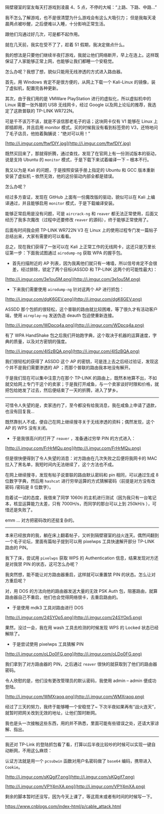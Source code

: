 隔壁寝室的室友每天打游戏到凌晨 4、5 点，不停的大喊：“上路、下路、中路...”

我不怎么了解游戏，也不是很清楚为什么游戏会有这么大吸引力； 但是我每天凌晨两点被吵醒，之后便难以入睡，十分影响正常生活。

跟他们沟通过好几次，可是都不起作用。

就在几天前，我实在受不了了，趁着 51 假期，我决定做点什么。

我的想法是只要他们继续半夜打游戏，我就让他们网络断开，早上在连上。这样既保证了人家能够正常上网，也能够让我们都睡一个安稳觉。

怎么办呢？我想了想，貌似只能用无线渗透的方式进入路由器。

首先，用 Windows 肯定不是很方便的，从网上下载一个 Kali-Linux 的镜像，装了虚拟机，配置完各种更新。

其次，由于我们用的是 VMWare PlayStation 进行的虚拟化，所以虚拟机中的 Linux 需要一张外接的 USB 无线网卡，经过 Google 以及网上论坛的推荐，我选定了这款普联的 TP-LINK WR722N。

可是千不该万不该，就是不该信那老毛子的话；这块网卡仅有 V1 能够在 Linux 上即插即用，并且启用 monitor 模式。买的时候我没有看到标签旁的 V3，还特地问了毛子店员，他拍着胸脯说：“绝对可以用！”

[http://i.imgur.com/ftwfDIY.jpg](http://i.imgur.com/ftwfDIY.jpg)

既然买回来了，那就得折腾，通过查找，发现了在官网上有一份测试版本的驱动，说是支持 Ubuntu 的 `monitor` 模式，于是下载下来试着编译一下 – 根本不行。

我又以为是 Kali 的问题，于是按照安装手册上指定的 Ubuntu 和 GCC 版本重新安装了虚拟机 – 依然无效，他的这份驱动内部全都是错误。

怎么办呢？

经过多方查证，发现在 GitHub 上面有一份魔改版的驱动，貌似可以在 Kali 上编译通过，并且能够启用 `monitor` 模式，于是下载编译安装。

能够正常启用是没有问题，可是 `aircrack-ng` 和 `reaver` 都无法正常使用，后面又经历了我多次魔改（过程中还要修改 `reaver` 的源码），终于能够正常使用了。

后面有时间我会把 TP-LINK WR722N V3 在 Linux 上的使用过程专门发一篇帖子总结出来，大家有需要的可以看看。

总之，现在我们获得了一张可以在 Kali 上正常工作的无线网卡，这还只是万里长征第一步：下面我试图通过 `airodump-ng` 获取 WPA 的握手包。

- 首先扫描附近的 AP 列表，因为我离他们就只有一堵墙，所以信号肯定不会很差，经过排除，锁定了两个目标(ASSDD 和 TP-LINK 这两个的可能性最大)：

[http://i.imgur.com/3e1ou5M.png](http://i.imgur.com/3e1ou5M.png)

- 下来我们需要使用 `airodump-ng` 针对这两个 AP 进行抓包：

[http://i.imgur.com/dgK6GEV.png](http://i.imgur.com/dgK6GEV.png)

ASSDD 那个包抓的很轻松，这个普联的路由就比较困难，等了很久才有活动客户端，使用 `aireplay-ng` 发送伪造 deauth 包迫使重新连接。

[http://i.imgur.com/WDpcq4a.png](http://i.imgur.com/WDpcq4a.png)

有了 WPA HandShake 包之后我们开始跑字典，这个取决于机器的运算速度，字典的质量，以及对方密钥的强度。

[http://i.imgur.com/4ISzBQA.png](http://i.imgur.com/4ISzBQA.png)

我们很轻松的获得了 ASSDD 这个 AP 的密钥，可是连上去之后经过验证，发现这个并不是我们需要渗透的 AP ；而那个普联的路由我本地没有解开。

于是我们现在可以集中注意力在那个 TP-LINK 的路由上，既然本地算不出，不如就交给网上专门干这个的卖家；于是我打开咸鱼，与一个卖家谈好时限和价格，就把包给她发了过去，然后便结束了一天的折腾，进入了梦乡。

------

可惜令人失望的是，卖家违约了，至今都没有给我消息，我在咸鱼上申请了退款，也没有回复我…

既然靠别人不成，便自己在网上继续搜寻关于无线渗透的资料；偶然发现，这个 AP 的 WPS 没有关闭。

- 于是我很高兴的打开了 `reaver` ，准备通过穷举 PIN 的方式进入：

[http://i.imgur.com/FrHrMQu.png](http://i.imgur.com/FrHrMQu.png)

但是很快便得到了令人失望的消息：对方路由在几次失败之后便将我网卡的 MAC 拉入了黑名单，我短时间内无法继续了，这个方法也不成。

在网上继续搜寻，发现有帖子说普联的路由默认密码和 pin 相同，可以通过生成 8 位数字字典，然后用 `hashcat` 进行穷举运算的方式猜解密码（前提是对方没有改密码 /密码是 8 位数字）。

抱着试一试的态度，我借来了同学 1060ti 的主机进行测试（因为我只有一台笔记本，核显运算能力太差，只有 7000H/s，而同学的那台可以上到 250kH/s ），可惜还是失败了。

emm … 对方把密码改的还挺复杂的。

------

本来已经放弃的我，躺在床上翻着帖子，又听到隔壁寝室的战火连天。偶然间翻到一个毛子论坛，里面有篇帖子提到可以用 pixelwps 工具快速解开部分 TP-LINK 路由的 PIN。

我下了床，尝试用 `pixelwps` 获取 WPS 的 Authentication 信息，结果发现对方还是对我禁 PIN 的状态，这可怎么办呢？

我突然想，能不能让对方路由器重启，这样就可以重置禁 PIN 的状态。怎么让对方重启呢？

对，用 DOS 的方法向他的路由器发送大量的无效 PSK Auth 包，阻塞路由，就算路由器自己不重启，他们也会觉得网络很卡，去重启路由的。

- 于是使用 mdk3 工具对路由进行 DOS

[http://i.imgur.com/24SYOp5.png](http://i.imgur.com/24SYOp5.png)

果然，没过一会，我在用 wash 工具去检测的时候发现 WPS 的 Locked 状态已经解除了。

- 于是尝试使用 pixelwps 工具猜解 PIN

[http://i.imgur.com/oLDo0FG.png](http://i.imgur.com/oLDo0FG.png)

我们拿到了对方路由器的 PIN，之后通过 `reaver` 很快的就获取到了他们的路由器密码。

令人欣慰的是，他们没有更改管理员的默认密码，我使用 admin – admin 便成功登陆。

[http://i.imgur.com/WMXraoq.png](http://i.imgur.com/WMXraoq.png)

经过了三天的努力，我终于能够睡一个安稳觉了~ 下次半夜如果再有“战火连天”，就暂时把网关改到无效的地址，让他们暂时断网。

我也是头一次接触这些东西，用的并不熟悉，里面可能有些错误之处，还请大家谅解、指出。

------

我还对 TP-Link 的登陆抓包看了看，打算以后半夜比较吵的时候可以实现一键自动断网，不用这么麻烦：

认证方法就是用一个 `pcsubwin` 函数对用户名密码做了 `base64` 编码，携带进入 `Cookie`。

[http://i.imgur.com/sKQgjf7.png](http://i.imgur.com/sKQgjf7.png)

[http://i.imgur.com/VPY4mXA.png](http://i.imgur.com/VPY4mXA.png)

剩余的脚本暂时还没写，因为今天上课了，等这周末或者有时间的时候写一下。





https://www.cnblogs.com/index-html/p/cable_attack.html